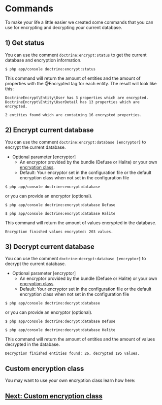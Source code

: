 # Commands

To make your life a little easier we created some commands that you can use for encrypting and decrypting your current database.

## 1) Get status

You can use the comment `doctrine:encrypt:status` to get the current database and encryption information.

```
$ php app/console doctrine:encrypt:status
```

This command will return the amount of entities and the amount of properties with the @Encrypted tag for each entity.
The result will look like this:

```
DoctrineEncrypt\Entity\User has 3 properties which are encrypted.
DoctrineEncrypt\Entity\UserDetail has 13 properties which are encrypted.

2 entities found which are containing 16 encrypted properties.
```

## 2) Encrypt current database

You can use the comment `doctrine:encrypt:database [encryptor]` to encrypt the current database.

- Optional parameter [encryptor]
  - An encryptor provided by the bundle (Defuse or Halite) or your own [encryption class](docs/custom_encryptor.md).
  - Default: Your encryptor set in the configuration file or the default encryption class when not set in the configuration file

```
$ php app/console doctrine:encrypt:database
```

or you can provide an encryptor (optional).

```
$ php app/console doctrine:encrypt:database Defuse
```

```
$ php app/console doctrine:encrypt:database Halite
```

This command will return the amount of values encrypted in the database.

```
Encryption finished values encrypted: 203 values.
```

## 3) Decrypt current database

You can use the comment `doctrine:decrypt:database [encryptor]` to decrypt the current database.

- Optional parameter [encryptor]
  - An encryptor provided by the bundle (Defuse or Halite) or your own [encryption class](docs/custom_encryptor.md).
  - Default: Your encryptor set in the configuration file or the default encryption class when not set in the configuration file

```
$ php app/console doctrine:decrypt:database
```

or you can provide an encryptor (optional).

```
$ php app/console doctrine:decrypt:database Defuse
```

```
$ php app/console doctrine:decrypt:database Halite
```

This command will return the amount of entities and the amount of values decrypted in the database.

```
Decryption finished entities found: 26, decrypted 195 values.
```

## Custom encryption class

You may want to use your own encryption class learn how here:

## [Next: Custom encryption class](custom_encryptor.md)
